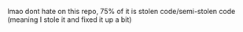 lmao dont hate on this repo, 75% of it is stolen code/semi-stolen code (meaning I stole it and fixed it up a bit)


